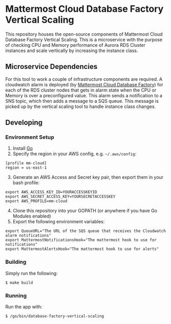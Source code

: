 # Mattermost Cloud Database Factory Vertical Scaling

This repository houses the open-source components of Mattermost Cloud Database Factory Vertical Scaling. This is a microservice with the purpose of checking CPU and Memory performance of Aurora RDS Cluster instances and scale vertically by increasing the instance class.

## Microservice Dependencies

For this tool to work a couple of infrastructure components are required.
A cloudwatch alarm is deployed (by [Mattermost Cloud Database Factory](https://github.com/mattermost/mattermost-cloud-database-factory)) for each of the RDS cluster nodes that gets in alarm state when the CPU or Memory is over a preconfigured value. This alarm sends a notification to a SNS topic, which then adds a message to a SQS queue. This message is picked up by the vertical scaling tool to handle instance class changes.

## Developing

### Environment Setup
1. Install [Go](https://golang.org/doc/install)
2. Specify the region in your AWS config, e.g. `~/.aws/config`:
```
[profile mm-cloud]
region = us-east-1
```
3. Generate an AWS Access and Secret key pair, then export them in your bash profile:
  ```
  export AWS_ACCESS_KEY_ID=YOURACCESSKEYID
  export AWS_SECRET_ACCESS_KEY=YOURSECRETACCESSKEY
  export AWS_PROFILE=mm-cloud
  ```
4. Clone this repository into your GOPATH (or anywhere if you have Go Modules enabled)
5. Export the following environment variables:
  ```
  export QueueURL="The URL of the SQS queue that receives the Cloudwatch alarm notifications"
  export MattermostNotificationsHook="The mattermost hook to use for notifications"
  export MattermostAlertsHook="The mattermost hook to use for alerts"
  ```

### Building

Simply run the following:

```
$ make build
```

### Running

Run the app with:

```
$ /go/bin/database-factory-vertical-scaling
```
